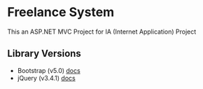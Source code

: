 # Freelance System

This an ASP.NET MVC Project for IA (Internet Application) Project

## Library Versions

- Bootstrap (v5.0) [docs](https://getbootstrap.com/docs/5.0/getting-started/introduction)
- jQuery (v3.4.1) [docs](https://api.jquery.com)
